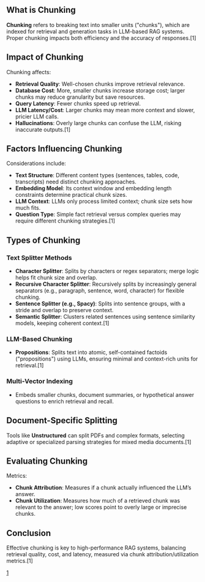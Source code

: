 ## What is Chunking
**Chunking** refers to breaking text into smaller units ("chunks"), which are indexed for retrieval and generation tasks in LLM-based RAG systems. Proper chunking impacts both efficiency and the accuracy of responses.[1]

## Impact of Chunking
Chunking affects:
- **Retrieval Quality**: Well-chosen chunks improve retrieval relevance.
- **Database Cost**: More, smaller chunks increase storage cost; larger chunks may reduce granularity but save resources.
- **Query Latency**: Fewer chunks speed up retrieval.
- **LLM Latency/Cost**: Larger chunks may mean more context and slower, pricier LLM calls.
- **Hallucinations**: Overly large chunks can confuse the LLM, risking inaccurate outputs.[1]

## Factors Influencing Chunking
Considerations include:
- **Text Structure**: Different content types (sentences, tables, code, transcripts) need distinct chunking approaches.
- **Embedding Model**: Its context window and embedding length constraints determine practical chunk sizes.
- **LLM Context**: LLMs only process limited context; chunk size sets how much fits.
- **Question Type**: Simple fact retrieval versus complex queries may require different chunking strategies.[1]

## Types of Chunking

### Text Splitter Methods
- **Character Splitter**: Splits by characters or regex separators; merge logic helps fit chunk size and overlap.
- **Recursive Character Splitter**: Recursively splits by increasingly general separators (e.g., paragraph, sentence, word, character) for flexible chunking.
- **Sentence Splitter (e.g., Spacy)**: Splits into sentence groups, with a stride and overlap to preserve context.
- **Semantic Splitter**: Clusters related sentences using sentence similarity models, keeping coherent context.[1]

### LLM-Based Chunking
- **Propositions**: Splits text into atomic, self-contained factoids ("propositions") using LLMs, ensuring minimal and context-rich units for retrieval.[1]

### Multi-Vector Indexing
- Embeds smaller chunks, document summaries, or hypothetical answer questions to enrich retrieval and recall.

## Document-Specific Splitting
Tools like **Unstructured** can split PDFs and complex formats, selecting adaptive or specialized parsing strategies for mixed media documents.[1]

## Evaluating Chunking
Metrics:
- **Chunk Attribution**: Measures if a chunk actually influenced the LLM’s answer.
- **Chunk Utilization**: Measures how much of a retrieved chunk was relevant to the answer; low scores point to overly large or imprecise chunks.

## Conclusion
Effective chunking is key to high-performance RAG systems, balancing retrieval quality, cost, and latency, measured via chunk attribution/utilization metrics.[1]

[1](https://galileo.ai/blog/mastering-rag-advanced-chunking-techniques-for-llm-applications)
